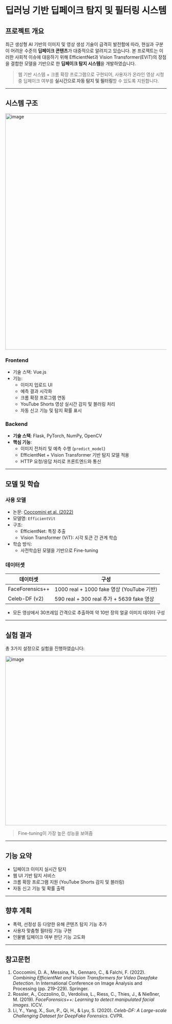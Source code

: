 # 딥러닝 기반 딥페이크 탐지 및 필터링 시스템

## 프로젝트 개요

최근 생성형 AI 기반의 이미지 및 영상 생성 기술이 급격히 발전함에 따라, 현실과 구분이 어려운 수준의 **딥페이크 콘텐츠**가 대중적으로 알려지고 있습니다. 본 프로젝트는 이러한 사회적 이슈에 대응하기 위해 EfficientNet과 Vision Transformer(EViT)의 장점을 결합한 모델을 기반으로 한 **딥페이크 탐지 시스템**을 개발하였습니다.

> 웹 기반 시스템 + 크롬 확장 프로그램으로 구현되어, 사용자가 온라인 영상 시청 중 딥페이크 여부를 **실시간으로 자동 탐지 및 필터링**할 수 있도록 지원합니다.

---

## 시스템 구조

<img width="738" alt="image" src="https://github.com/user-attachments/assets/af1a3696-1ecb-462a-8335-8e5262a02325" />


### Frontend

- 기술 스택: Vue.js
- 기능:
  - 이미지 업로드 UI
  - 예측 결과 시각화
  - 크롬 확장 프로그램 연동
  - YouTube Shorts 영상 실시간 감지 및 블러링 처리
  - 자동 신고 기능 및 탐지 확률 표시

### Backend

- **기술 스택**: Flask, PyTorch, NumPy, OpenCV
- **핵심 기능**:
  - 이미지 전처리 및 예측 수행 (`predict_model`)
  - EfficientNet + Vision Transformer 기반 탐지 모델 적용
  - HTTP 요청/응답 처리로 프론트엔드와 통신

---

## 모델 및 학습

### 사용 모델

- 논문: [Coccomini et al. (2022)](https://link.springer.com/chapter/10.1007/978-3-031-06433-3_20)
- 모델명: `EfficientVit`
- 구조:
  - EfficientNet: 특징 추출
  - Vision Transformer (ViT): 시각 토큰 간 관계 학습
- 학습 방식:
  - 사전학습된 모델을 기반으로 Fine-tuning

### 데이터셋

| 데이터셋         | 구성                                                |
|------------------|-----------------------------------------------------|
| FaceForensics++  | 1000 real + 1000 fake 영상 (YouTube 기반)          |
| Celeb-DF (v2)    | 590 real + 300 real 추가 + 5639 fake 영상           |


- 모든 영상에서 30프레임 간격으로 추출하여 약 10만 장의 얼굴 이미지 데이터 구성

---

## 실험 결과

총 3가지 설정으로 실험을 진행하였습니다:


<img width="529" alt="image" src="https://github.com/user-attachments/assets/d2c6ca3d-3aa7-4e85-857c-6555f8b15bb3" />



> Fine-tuning이 가장 높은 성능을 보여줌

---

## 기능 요약

- 딥페이크 이미지 실시간 탐지
- 웹 UI 기반 탐지 서비스
- 크롬 확장 프로그램 지원 (YouTube Shorts 감지 및 블러링)
- 자동 신고 기능 및 확률 출력

---

## 향후 계획

- 폭력, 선정성 등 다양한 유해 콘텐츠 탐지 기능 추가
- 사용자 맞춤형 필터링 기능 구현
- 인물별 딥페이크 여부 판단 기능 고도화

---

## 참고문헌

1. Coccomini, D. A., Messina, N., Gennaro, C., & Falchi, F. (2022). *Combining EfficientNet and Vision Transformers for Video Deepfake Detection*. In International Conference on Image Analysis and Processing (pp. 219–229). Springer.
2. Rossler, A., Cozzolino, D., Verdoliva, L., Riess, C., Thies, J., & Nießner, M. (2019). *FaceForensics++: Learning to detect manipulated facial images*. ICCV.
3. Li, Y., Yang, X., Sun, P., Qi, H., & Lyu, S. (2020). *Celeb-DF: A Large-scale Challenging Dataset for DeepFake Forensics*. CVPR.
